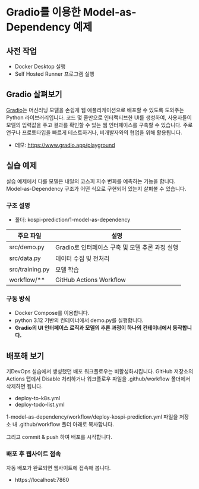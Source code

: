 # Gradio를 이용한 Model-as-Dependency 예제

## 사전 작업

- Docker Desktop 실행
- Self Hosted Runner 프로그램 실행


## Gradio 살펴보기

[Gradio](https://www.gradio.app/)는 머신러닝 모델을 손쉽게 웹 애플리케이션으로 배포할 수 있도록 도와주는 Python 라이브러리입니다. 코드 몇 줄만으로 인터랙티브한 UI를 생성하여, 사용자들이 모델의 입력값을 주고 결과를 확인할 수 있는 웹 인터페이스를 구축할 수 있습니다. 주로 연구나 프로토타입을 빠르게 테스트하거나, 비개발자와의 협업을 위해 활용됩니다.

- 데모: https://www.gradio.app/playground


## 실습 예제

실습 예제에서 다룰 모델은 내일의 코스피 지수 변화를 예측하는 기능을 합니다.
Model-as-Dependency 구조가 어떤 식으로 구현되어 있는지 살펴볼 수 있습니다.

### 구조 설명

- 폴더: kospi-prediction/1-model-as-dependency

| 주요 파일 | 설명 |
| --- | --- |
| src/demo.py | Gradio로 인터페이스 구축 및 모델 추론 과정 실행 |
| src/data.py | 데이터 수집 및 전처리 |
| src/training.py | 모델 학습 |
| workflow/** | GitHub Actions Workflow |

### 구동 방식

- Docker Compose를 이용합니다.
- python 3.12 기반의 컨테이너에서 demo.py를 실행합니다.
- **Gradio의 UI 인터페이스 로직과 모델의 추론 과정이 하나의 컨테이너에서 동작합니다.**


## 배포해 보기

기DevOps 실습에서 생성했던 배포 워크플로우는 비활성화시킵니다. GitHub 저장소의 Actions 탭에서 Disable 처리하거나 워크플로우 파일을 .github/workflow 폴더에서 삭제하면 됩니다.
- deploy-to-k8s.yml
- deploy-todo-list.yml

1-model-as-dependency/workflow/deploy-kospi-prediction.yml 파일을 저장소 내 .github/workflow 폴더 아래로 복사합니다.

그리고 commit & push 하여 배포를 시작합니다.

### 배포 후 웹사이트 접속
자동 배포가 완료되면 웹사이트에 접속해 봅니다.

- https://localhost:7860